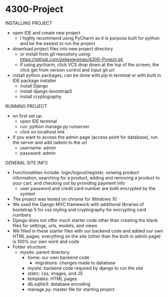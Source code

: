 # 4300-Project

INSTALLING PROJECT
- open IDE and create new project
    - I highly recommend using PyCharm as it is purpose built for python and be the easiest to run the project   
- download project files into new project directory 
    - or install from git repository using: https://github.com/zekesiegman/4300-Project.git  
    - if using pycharm, click VCS drop down at the top of the screen, the click get from version control and input git url  
- install python packages, can be done with pip in terminal or with built in IDE package installer 
    - install Django
    - install django-bootstrap5
    - install cryptography 
 
 RUNNING PROJECT 
 - on first set up: 
    - open IDE terminal
    - run: python manage.py runserver 
    - click on localhost link  
 - if you want to access the admin page (access point for database), run the server and add /admin to the url 
    - username: admin
    - password: admin  
 
 GENERAL SITE INFO 
 - Functionalities include: login/logout/register, veiwing product information, searching for a product,
    adding and removing a product to your cart, and checking out by providing payment info
    - user password and credit card number are both encrypted by the system 
 - The project was tested on chrome for Windows 10
 - We used the Django MVC framework with additional libraries of bootstrap 5 for css styling and cryptography for encrypting card numbers
 - Django does not offer much starter code other than creating the blank files for settings, urls, models, and views
 - We filled in these starter files with our backend code and added our own HTML pages, everything on the site
   (other than the built in admin page) is 100% our own work and code 
 - Folder structure: 
    - mysite: parent directory 
        - home: our own backend code
            - migrations: changes made to database   
        - mysite: backend code required by django to run the site
        - static: css, images, and JS
        - templates: HTML pages 
        - db.sqlite3: database encoding 
        - manage.py: master file for starting project    
